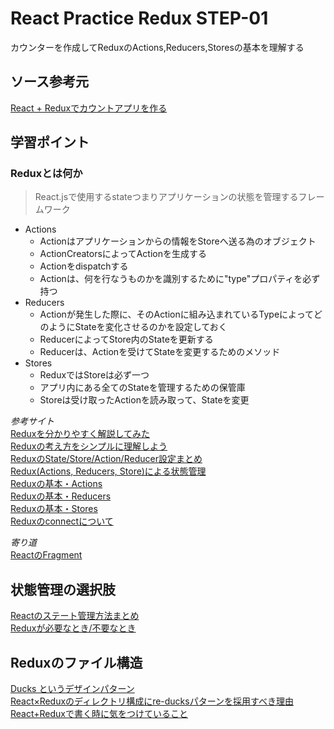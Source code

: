 # React Practice Redux STEP-01
カウンターを作成してReduxのActions,Reducers,Storesの基本を理解する

## ソース参考元
[React + Reduxでカウントアプリを作る](https://qiita.com/rspmharada7645/items/6aad2cba81bbc6c84797)

## 学習ポイント
### Reduxとは何か
> React.jsで使用するstateつまりアプリケーションの状態を管理するフレームワーク
- Actions
  - Actionはアプリケーションからの情報をStoreへ送る為のオブジェクト
  - ActionCreatorsによってActionを生成する
  - Actionをdispatchする
  - Actionは、何を行なうものかを識別するために"type"プロパティを必ず持つ
- Reducers
  - Actionが発生した際に、そのActionに組み込まれているTypeによってどのようにStateを変化させるのかを設定しておく
  - ReducerによってStore内のStateを更新する
  - Reducerは、Actionを受けてStateを変更するためのメソッド
- Stores
  - ReduxではStoreは必ず一つ
  - アプリ内にある全てのStateを管理するための保管庫
  - Storeは受け取ったActionを読み取って、Stateを変更

*参考サイト*  
[Reduxを分かりやすく解説してみた](https://future-architect.github.io/articles/20200429/)  
[Reduxの考え方をシンプルに理解しよう](https://www.yoheim.net/blog.php?q=20191201)  
[ReduxのState/Store/Action/Reducer設定まとめ](https://nekorokkekun.hatenablog.com/entry/2019/09/17/181246)  
[Redux(Actions, Reducers, Store)による状態管理](https://www.wakuwakubank.com/posts/703-react-redux)  
[Reduxの基本・Actions](https://qiita.com/kitagawamac/items/8f8d047e5cbd87399ccb)  
[Reduxの基本・Reducers](https://qiita.com/kitagawamac/items/7fdce94912d6d9c801f8)  
[Reduxの基本・Stores](https://qiita.com/kitagawamac/items/377787c24efac64f2495)  
[Reduxのconnectについて](https://qiita.com/macotok/items/ddbebfbb7dd3d834d86e)  

*寄り道*  
[ReactのFragment](https://qiita.com/kaba/items/b681ffe3412a9af32f92)  

## 状態管理の選択肢
[Reactのステート管理方法まとめ](https://ics.media/entry/200409/)  
[Reduxが必要なとき/不要なとき](https://techracho.bpsinc.jp/hachi8833/2018_03_13/53183)  

## Reduxのファイル構造
[Ducks というデザインパターン](https://webbibouroku.com/Blog/Article/redux-ducks)  
[React×Reduxのディレクトリ構成にre-ducksパターンを採用すべき理由](https://tech.playground.style/javascript/re-ducks/)  
[React+Reduxで書く時に気をつけていること](https://www.fundely.co.jp/blog/tech/2019/11/20/180045/)


